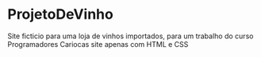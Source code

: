 # ProjetoDeVinho
Site ficticio para uma loja de vinhos importados, para um trabalho do curso Programadores Cariocas
site apenas com HTML e CSS
